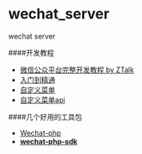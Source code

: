 wechat_server
=============

wechat server

####开发教程
* [微信公众平台完整开发教程 by ZTalk](http://segmentfault.com/a/1190000000446237)
* [入门到精通](http://blog.segmentfault.com/zetd/1190000000356111)
* [自定义菜单](http://blog.segmentfault.com/zetd/1190000000356350)
* [自定义菜单api](http://mp.weixin.qq.com/wiki/index.php?title=%E8%87%AA%E5%AE%9A%E4%B9%89%E8%8F%9C%E5%8D%95%E5%88%9B%E5%BB%BA%E6%8E%A5%E5%8F%A3)

####几个好用的工具包
* [Wechat-php](https://github.com/ligboy/Wechat-php)
* **[wechat-php-sdk](https://github.com/netputer/wechat-php-sdk)**